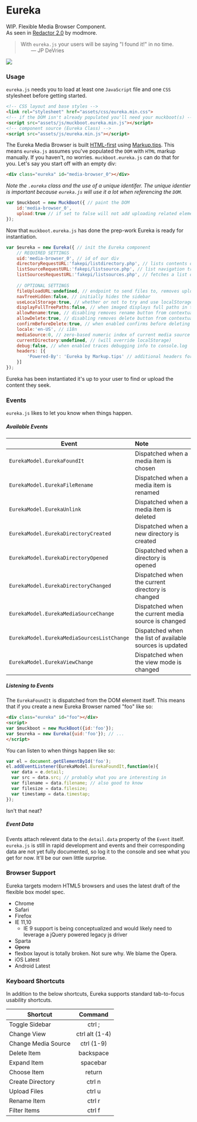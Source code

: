 # Eureka

WIP. Flexible Media Browser Component.  
As seen in [Redactor 2.0](https://www.modmore.com/extras/redactor) by modmore.

> With `eureka.js` your users will be saying "I found it!" in no time.  
&emsp;&emsp;&mdash; JP DeVries

![](http://j4p.us/image/2p280e3h3C1z/Screen%20Shot%202015-04-25%20at%2011.24.36%20PM.png)

### Usage

`eureka.js` needs you to load at least one `JavaScript` file and one `CSS` stylesheet before getting started.
```html
<!-- CSS layout and base styles -->
<link rel="stylesheet" href="assets/css/eureka.min.css">
<!-- if the DOM isn't already populated you'll need your muckboot(s) -->
<script src="assets/js/muckboot.eureka.min.js"></script>
<!-- component source (Eureka Class) -->
<script src="assets/js/eureka.min.js"></script>
```

The Eureka Media Browser is built [HTML-first](http://markup.tips/html-ftw) using [Markup.tips](http://markup.tips). This means `eureka.js` assumes you've populated the `DOM` with `HTML` markup manually. If you haven't, no worries. `muckboot.eureka.js` can do that for you. Let's say you start off with an empty div:

```html
<div class="eureka" id="media-browser_0"></div>
```

_Note the `.eureka` class and the use of a unique identifer. The unique identier is important because `eureka.js` will use it a lot when referencing the `DOM`._

```js
var $muckboot = new MuckBoot({ // paint the DOM
    id:'media-browser_0',
    upload:true // if set to false will not add uploading related elements to the DOM
});
```

Now that `muckboot.eureka.js` has done the prep-work Eureka is ready for instantiation.

```js
var $eureka = new Eureka({ // init the Eureka component
    // REQUIRED SETTINGS
    uid:'media-browser_0', // id of our div
    directoryRequestURL:'fakepi/listdirectory.php', // lists contents of a directory. along with headers Object, sends  's' and 'dir' parameters for media source and current directory
    listSourceRequestURL:'fakepi/listsource.php', // list navigation tree of a given media sources. along with headers Object, sends 's' paramater for media source to list
    listSourcesRequestURL:'fakepi/listsources.php', // fetches a list of all media sources
    
    // OPTIONAL SETTINGS
    fileUploadURL:undefined, // endpoint to send files to, removes upload components from UI if not set
    navTreeHidden:false, // initially hides the sidebar
    useLocalStorage:true, // whether or not to try and use localStorage to save state data
    displayFullTreePaths:false, // when imaged displays full paths in the tree
    allowRename:true, // disabling removes rename button from contextual menus
    allowDelete:true, // disabling removes delete button from contextual menus
    confirmBeforeDelete:true, // when enabled confirms before deleting items
    locale:'en-US', // i18n
    mediaSource:0, // zero-based numeric index of current media source (will override localStorage)
    currentDirectory:undefined, // (will override localStorage)
    debug:false, // when enabled traces debugging info to console.log
    headers: [{
        'Powered-By': 'Eureka by Markup.tips' // additional headers for XHR requests
    }]
});
```

Eureka has been instantiated it's up to your user to find or upload the content they&nbsp;seek.

### Events
`eureka.js` likes to let you know when things happen.

##### Available Events
| Event                                      | Note              |
| ------------                               |:--------------    |
| `EurekaModel.EurekaFoundIt`                | Dispatched when a media item is chosen |
| `EurekaModel.EurekaFileRename`             | Dispatched when a media item is renamed |
| `EurekaModel.EurekaUnlink`                 | Dispatched when a media item is deleted |
| `EurekaModel.EurekaDirectoryCreated`       | Dispatched when a new directory is created |
| `EurekaModel.EurekaDirectoryOpened`        | Dispatched when a directory is opened |
| `EurekaModel.EurekaDirectoryChanged`       | Dispatched when the current directory is changed |
| `EurekaModel.EurekaMediaSourceChange`      | Dispatched when the current media source is changed |
| `EurekaModel.EurekaMediaSourcesListChange` | Dispatched when the list of available sources is updated |
| `EurekaModel.EurekaViewChange`             | Dispatched when the view mode is changed |



##### Listening to Events
The `EurekaFoundIt` is dispatched from the DOM element itself. This means that if you create a new Eureka Browser named "foo" like&nbsp;so:
```html
<div class="eureka" id="foo"></div>
<script>
var $muckboot = new MuckBoot({id:'foo'});
var $eureka = new Eureka({uid:'foo'}); // ...
</script>
```

You can listen to when things happen like so:
```js
var el = document.getElementById('foo');
el.addEventListener(EurekaModel.EurekaFoundIt,function(e){
  var data = e.detail;
  var src = data.src; // probably what you are interesting in
  var filename = data.filename; // also good to know
  var filesize = data.filesize;
  var timestamp = data.timestap;
});
```

Isn't that neat?

##### Event Data
Events attach relevent data to the `detail.data` property of the `Event` itself. `eureka.js` is still in rapid development and events and their corresponding data are not yet fully documented, so log it to the console and see what you get for now. It'll be our own little&nbsp;surprise.

### Browser Support
Eureka targets modern HTML5 browsers and uses the latest draft of the flexible box model spec.
 - Chrome
 - Safari
 - Firefox
 - IE 11,10
   - IE 9 support is being conceptualized and would likely need to leverage a jQuery powered legacy js driver
 - Sparta
 - ~~Opera~~
  - flexbox layout is totally broken. Not sure why. We blame the Opera.
 - iOS Latest
 - Android Latest

### Keyboard Shortcuts
In addition to the below shortcuts, Eureka supports standard tab-to-focus usability shortcuts.

| Shortcut        | Command              |
| --------------- |:-------------:       |
| Toggle Sidebar      | ctrl ;           |
| Change View      | ctrl alt (1-4)      |
| Change Media Source | ctrl (1-9)       |
| Delete Item | backspace                |
| Expand Item | spacebar                 |
| Choose Item | return                   |
| Create Directory | ctrl n              |
| Upload Files | ctrl u                  |
| Rename Item | ctrl r                   |
| Filter Items | ctrl f                  |



